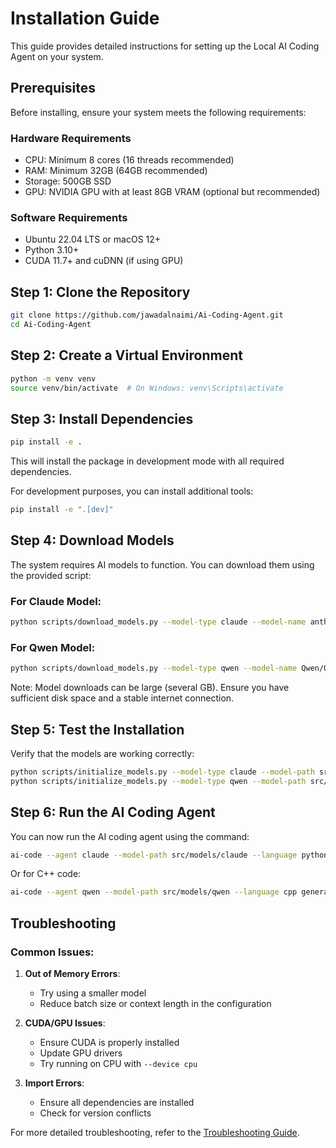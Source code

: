 # Installation Guide

This guide provides detailed instructions for setting up the Local AI Coding Agent on your system.

## Prerequisites

Before installing, ensure your system meets the following requirements:

### Hardware Requirements
- CPU: Minimum 8 cores (16 threads recommended)
- RAM: Minimum 32GB (64GB recommended)
- Storage: 500GB SSD
- GPU: NVIDIA GPU with at least 8GB VRAM (optional but recommended)

### Software Requirements
- Ubuntu 22.04 LTS or macOS 12+
- Python 3.10+
- CUDA 11.7+ and cuDNN (if using GPU)

## Step 1: Clone the Repository

```bash
git clone https://github.com/jawadalnaimi/Ai-Coding-Agent.git
cd Ai-Coding-Agent
```

## Step 2: Create a Virtual Environment

```bash
python -m venv venv
source venv/bin/activate  # On Windows: venv\Scripts\activate
```

## Step 3: Install Dependencies

```bash
pip install -e .
```

This will install the package in development mode with all required dependencies.

For development purposes, you can install additional tools:

```bash
pip install -e ".[dev]"
```

## Step 4: Download Models

The system requires AI models to function. You can download them using the provided script:

### For Claude Model:

```bash
python scripts/download_models.py --model-type claude --model-name anthropic/claude-3-haiku-20240307 --output-dir src/models/claude
```

### For Qwen Model:

```bash
python scripts/download_models.py --model-type qwen --model-name Qwen/Qwen-7B-Chat --output-dir src/models/qwen
```

Note: Model downloads can be large (several GB). Ensure you have sufficient disk space and a stable internet connection.

## Step 5: Test the Installation

Verify that the models are working correctly:

```bash
python scripts/initialize_models.py --model-type claude --model-path src/models/claude
python scripts/initialize_models.py --model-type qwen --model-path src/models/qwen
```

## Step 6: Run the AI Coding Agent

You can now run the AI coding agent using the command:

```bash
ai-code --agent claude --model-path src/models/claude --language python generate "Write a function to calculate the Fibonacci sequence"
```

Or for C++ code:

```bash
ai-code --agent qwen --model-path src/models/qwen --language cpp generate "Write a class for a binary search tree"
```

## Troubleshooting

### Common Issues:

1. **Out of Memory Errors**: 
   - Try using a smaller model
   - Reduce batch size or context length in the configuration

2. **CUDA/GPU Issues**:
   - Ensure CUDA is properly installed
   - Update GPU drivers
   - Try running on CPU with `--device cpu`

3. **Import Errors**:
   - Ensure all dependencies are installed
   - Check for version conflicts

For more detailed troubleshooting, refer to the [Troubleshooting Guide](TROUBLESHOOTING.md).
